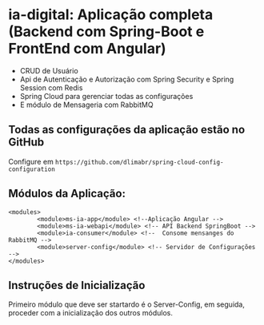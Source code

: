 # ia-digital: Aplicação completa (Backend com Spring-Boot e FrontEnd com Angular) 
- CRUD de Usuário
- Api de Autenticação e Autorização com Spring Security e Spring Session com Redis
- Spring Cloud para gerenciar todas as configurações
- E módulo de Mensageria com RabbitMQ

## Todas as configurações da aplicação estão no GitHub
Configure em ```https://github.com/dlimabr/spring-cloud-config-configuration```


## Módulos da Aplicação:
```
<modules>
		<module>ms-ia-app</module> <!--Aplicação Angular -->
		<module>ms-ia-webapi</module> <!-- API Backend SpringBoot -->
		<module>ia-consumer</module> <!--  Consome mensanges do RabbitMQ -->
		<module>server-config</module> <!-- Servidor de Configurações -->
</modules>
```

## Instruções de Inicialização 
Primeiro módulo que deve ser startardo é o Server-Config, em seguida, proceder com a inicialização dos outros módulos.
